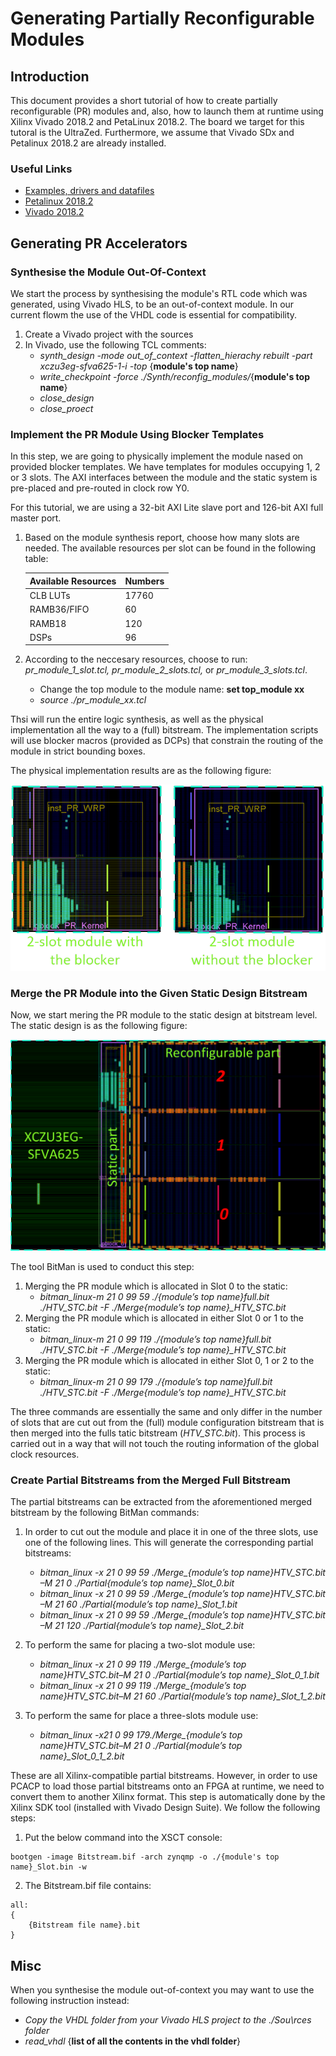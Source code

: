 # Generating Partially Reconfigurable Modules

## Introduction
This document provides a short tutorial of how to create partially reconfigurable (PR) modules and, also, how to launch them at runtime using Xilinx Vivado 2018.2 and PetaLinux 2018.2. The board we target for this tutoral is the UltraZed. Furthermore, we assume that Vivado SDx and Petalinux 2018.2 are already installed.

### Useful Links
  - [Examples, drivers and datafiles](https://www.dropbox.com/sh/qsg5m7jp1sn4saj/AABAzSGOa91K0Kvtlz_0LuRta?dl=0)
  - [Petalinux 2018.2](https://www.xilinx.com/support/download/index.html/content/xilinx/en/downloadNav/embedded-design-tools/archive.html)
  - [Vivado 2018.2](https://www.xilinx.com/support/download/index.html/content/xilinx/en/downloadNav/vivado-design-tools/archive.html)
  
## Generating PR Accelerators
### Synthesise the Module Out-Of-Context
We start the process by synthesising the module's RTL code which was generated, using Vivado HLS, to be an out-of-context module. In our current flowm the use of the VHDL code is essential for compatibility.

1.  Create a Vivado project with the sources
2.  In Vivado, use the following TCL comments:
    - *synth_design -mode out_of_context -flatten_hierachy rebuilt -part xczu3eg-sfva625-1-i -top* {**module's top name**}
    - *write_checkpoint -force ./Synth/reconfig_modules/*{**module's top name**}
    - *close_design*
    - *close_proect*

### Implement the PR Module Using Blocker Templates
In this step, we are going to physically implement the module nased on provided blocker templates. We have templates for modules occupying 1, 2 or 3 slots. The AXI interfaces between the module and the static system is pre-placed and pre-routed in clock row Y0.

For this tutorial, we are using a 32-bit AXI Lite slave port and 126-bit AXI full master port.  

1.  Based on the module synthesis report, choose how many slots are needed. The available resources per slot can be found in the following table:

    | Available Resources | Numbers |
    |---------------------|---------|
    | CLB LUTs            | 17760   |
    | RAMB36/FIFO         | 60      |
    | RAMB18              | 120     |
    | DSPs                | 96      |
    
2.  According to the neccesary resources, choose to run: *pr_module_1_slot.tcl, pr_module_2_slots.tcl,* or *pr_module_3_slots.tcl*.
    - Change the top module to the module name: **set top_module xx**
    - *source ./pr_module_xx.tcl*

Thsi will run the entire logic synthesis, as well as the physical implementation all the way to a (full) bitstream. The implementation scripts will use blocker macros (provided as DCPs) that constrain the routing of the module in strict bounding boxes.

The physical implementation results are as the following figure:

![alt tag](./images/Untitled.png)

### Merge the PR Module into the Given Static Design Bitstream
Now, we start mering the PR module to the static design at bitstream level. The static design is as the following figure:

![alt tag](./images/static_ultra_zed.png)

The tool BitMan is used to conduct this step:
1.  Merging the PR module which is allocated in Slot 0 to the static:
    - *bitman_linux-m 21 0 99 59 ./{module’s top name}_full.bit ./HTV_STC.bit -F ./Merge_{module’s top name}_HTV_STC.bit*
2.  Merging the PR module which is allocated in either Slot 0 or 1 to the static: 
    - *bitman_linux-m 21 0 99 119 ./{module’s top name}_full.bit ./HTV_STC.bit -F ./Merge_{module’s top name}_HTV_STC.bit*
3.  Merging the PR module which is allocated in either Slot 0, 1 or 2 to the static:
    - *bitman_linux-m 21 0 99 179 ./{module’s top name}_full.bit ./HTV_STC.bit -F ./Merge_{module’s top name}_HTV_STC.bit*
    
The three commands are essentially the same and only differ in the number of slots that are cut out from the (full) module configuration bitstream that is then merged into the fulls tatic bitstream (*HTV_STC.bit*). This process is carried out in a way that will not touch the routing information of the global clock resources.

### Create Partial Bitstreams from the Merged Full Bitstream
The partial bitstreams can be extracted from the aforementioned merged bitstream by the following BitMan commands: 

1.  In order to cut out the module and place it in one of the three slots, use one of the following lines. This will generate the corresponding partial bitstreams:
    - *bitman_linux -x 21 0 99 59 ./Merge_{module’s top name}_HTV_STC.bit –M 21 0 ./Partial_{module’s top name}_Slot_0.bit*
    - *bitman_linux -x 21 0 99 59 ./Merge_{module’s top name}_HTV_STC.bit –M 21 60 ./Partial_{module’s top name}_Slot_1.bit*
    - *bitman_linux -x 21 0 99 59 ./Merge_{module’s top name}_HTV_STC.bit –M 21 120 ./Partial_{module’s top name}_Slot_2.bit*
2. To perform the same for placing a two-slot module use:
    - *bitman_linux -x 21 0 99 119 ./Merge_{module’s top name}_HTV_STC.bit–M 21 0 ./Partial_{module’s top name}_Slot_0_1.bit*
    - *bitman_linux -x 21 0 99 119 ./Merge_{module’s top name}_HTV_STC.bit–M 21 60 ./Partial_{module’s top name}_Slot_1_2.bit*
    
3.  To perform the same for place a three-slots module use:
    - *bitman_linux -x21 0 99 179./Merge_{module’s top name}_HTV_STC.bit–M 21 0 ./Partial_{module’s top name}_Slot_0_1_2.bit*
      
These are all Xilinx-compatible partial bitstreams. However, in order to use PCACP to load those partial bitstreams onto an FPGA at runtime, we need to convert them to another Xilinx format. This step is automatically done by the Xilinx SDK tool (installed with Vivado Design Suite). We follow the following steps:
1.  Put the below command into the XSCT console:
```
bootgen -image Bitstream.bif -arch zynqmp -o ./{module's top name}_Slot.bin -w
```
2. The Bitstream.bif file contains:
```
all:
{
    {Bitstream file name}.bit
}
```
## Misc
When you synthesise the module out-of-context you may want to use the following instruction instead:
- *Copy the VHDL folder from your Vivado HLS project to the ./Sou\rces folder*
- *read_vhdl* {**list of all the contents in the vhdl folder**}
